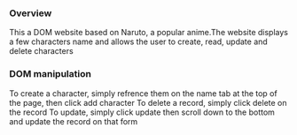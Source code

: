 ### Overview
This a DOM website based on Naruto, a popular anime.The website displays a few characters name and allows the user to create, read, update and delete characters
### DOM manipulation
To create a character, simply refrence them on the name tab at the top of the page, then click add character
To delete a record, simply click delete on the record
To update, simply click update then scroll down to the bottom and update the record on that form
